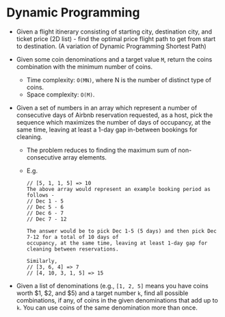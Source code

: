 # Dynamic Programming

* Given a flight itinerary consisting of starting city, destination city, and ticket price (2D list) - find the optimal price flight path to get from start to destination. (A variation of Dynamic Programming Shortest Path)
* Given some coin denominations and a target value `M`, return the coins combination with the minimum number of coins.
  * Time complexity: `O(MN)`, where N is the number of distinct type of coins.
  * Space complexity: `O(M)`.
* Given a set of numbers in an array which represent a number of consecutive days of Airbnb reservation requested, as a host, pick the sequence which maximizes the number of days of occupancy, at the same time, leaving at least a 1-day gap in-between bookings for cleaning.

  * The problem reduces to finding the maximum sum of non-consecutive array elements.
  * E.g.

    ```
    // [5, 1, 1, 5] => 10
    The above array would represent an example booking period as follows -
    // Dec 1 - 5
    // Dec 5 - 6
    // Dec 6 - 7
    // Dec 7 - 12

    The answer would be to pick Dec 1-5 (5 days) and then pick Dec 7-12 for a total of 10 days of
    occupancy, at the same time, leaving at least 1-day gap for cleaning between reservations.

    Similarly,
    // [3, 6, 4] => 7
    // [4, 10, 3, 1, 5] => 15
    ```

* Given a list of denominations (e.g., `[1, 2, 5]` means you have coins worth $1, $2, and $5) and a target number `k`, find all possible combinations, if any, of coins in the given denominations that add up to `k`. You can use coins of the same denomination more than once.
